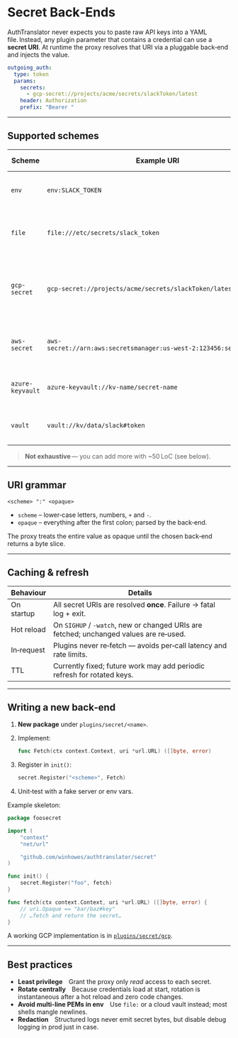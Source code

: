 # Secret Back‑Ends

AuthTranslator never expects you to paste raw API keys into a YAML file. Instead, any plugin parameter that contains a credential can use a **secret URI**. At runtime the proxy resolves that URI via a pluggable back‑end and injects the value.

```yaml
outgoing_auth:
  type: token
  params:
    secrets:
      - gcp-secret://projects/acme/secrets/slackToken/latest
    header: Authorization
    prefix: "Bearer "
```

---

## Supported schemes

| Scheme           | Example URI                                                         | When to use it                                                |
| ---------------- | ------------------------------------------------------------------- | ------------------------------------------------------------- |
| `env`            | `env:SLACK_TOKEN`                                                   | Local dev & CI – the token sits in an env var.                |
| `file`           | `file:///etc/secrets/slack_token`                                   | Kubernetes **secret volume** or Docker bind‑mount.            |
| `gcp-secret`     | `gcp-secret://projects/acme/secrets/slackToken/latest`              | Running on GKE / Cloud Run; leverages **Secret Manager** IAM. |
| `aws-secret`     | `aws-secret://arn:aws:secretsmanager:us‑west‑2:123456:secret:slack` | EKS, ECS or EC2 with **Secrets Manager** policy.              |
| `azure-keyvault` | `azure-keyvault://kv‑name/secret-name`                              | AKS or VM SS with **Managed Identity**.                       |
| `vault`          | `vault://kv/data/slack#token`                                       | Self‑hosted **HashiCorp Vault** cluster.                      |

> **Not exhaustive** — you can add more with \~50 LoC (see below).

---

## URI grammar

```
<scheme> ":" <opaque>
```

* `scheme` – lower‑case letters, numbers, `+` and `-`.
* `opaque` – everything after the first colon; parsed by the back‑end.

The proxy treats the entire value as opaque until the chosen back‑end returns a byte slice.

---

## Caching & refresh

| Behaviour  | Details                                                                                |
| ---------- | -------------------------------------------------------------------------------------- |
| On startup | All secret URIs are resolved **once**. Failure → fatal log + exit.                     |
| Hot reload | On `SIGHUP` / `-watch`, new or changed URIs are fetched; unchanged values are re‑used. |
| In‑request | Plugins never re‑fetch — avoids per‑call latency and rate limits.                      |
| TTL        | Currently fixed; future work may add periodic refresh for rotated keys.                |

---

## Writing a new back‑end

1. **New package** under `plugins/secret/<name>`.
2. Implement:

   ```go
   func Fetch(ctx context.Context, uri *url.URL) ([]byte, error)
   ```
3. Register in `init()`:

   ```go
   secret.Register("<scheme>", Fetch)
   ```
4. Unit‑test with a fake server or env vars.

Example skeleton:

```go
package foosecret

import (
    "context"
    "net/url"

    "github.com/winhowes/authtranslator/secret"
)

func init() {
    secret.Register("foo", fetch)
}

func fetch(ctx context.Context, uri *url.URL) ([]byte, error) {
    // uri.Opaque == "bar/baz#key"
    // …fetch and return the secret…
}
```

A working GCP implementation is in [`plugins/secret/gcp`](../plugins/secret/gcp).

---

## Best practices

* **Least privilege** Grant the proxy only *read* access to each secret.
* **Rotate centrally** Because credentials load at start, rotation is instantaneous after a hot reload and zero code changes.
* **Avoid multi‑line PEMs in env** Use `file:` or a cloud vault instead; most shells mangle newlines.
* **Redaction** Structured logs never emit secret bytes, but disable debug logging in prod just in case.
